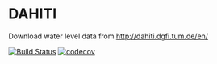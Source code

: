# DAHITI

Download water level data from http://dahiti.dgfi.tum.de/en/

[![Build Status](https://travis-ci.org/DHI-GRAS/dahiti.svg?branch=master)](https://travis-ci.org/DHI-GRAS/dahiti) [![codecov](https://codecov.io/gh/DHI-GRAS/dahiti/branch/master/graph/badge.svg)](https://codecov.io/gh/DHI-GRAS/dahiti)

